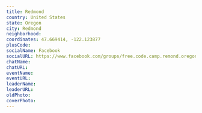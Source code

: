 ```yaml
---
title: Redmond
country: United States
state: Oregon
city: Redmond
neighborhood: 
coordinates: 47.669414, -122.123877
plusCode:
socialName: Facebook
socialURL: https://www.facebook.com/groups/free.code.camp.remond.oregon
chatName:
chatURL:
eventName:
eventURL:
leaderName:
leaderURL:
oldPhoto: 
coverPhoto:
---
```

